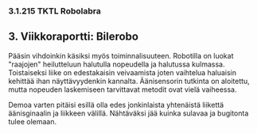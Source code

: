 ### 3.1.215 TKTL Robolabra
## 3. Viikkoraportti: Bilerobo

Pääsin vihdoinkin käsiksi myös toiminnalisuuteen. Robotilla on luokat "raajojen" heilutteluun halutulla nopeudella ja halutussa kulmassa. Toistaiseksi liike on edestakaisin veivaamista joten vaihtelua haluaisin kehittää ihan näyttävyydenkin kannalta. Äänisensorin tutkinta on aloitettu, mutta nopeuden laskemiseen tarvittavat metodit ovat vielä vaiheessa.

Demoa varten pitäisi esillä olla edes jonkinlaista yhtenäistä liikettä äänisginaalin ja liikkeen välillä. Nähtäväksi jää kuinka sulavaa ja bugitonta tulee olemaan.